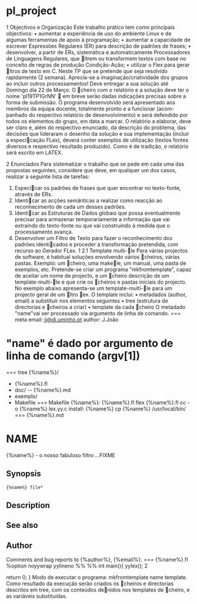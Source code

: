 # pl_project


1 Objectivos e Organização
Este trabalho prático tem como principais objectivos:
• aumentar a experiência de uso do ambiente Linux e de algumas ferramentas de apoio à programação;
• aumentar a capacidade de escrever Expressões Regulares (ER) para descrição de padrões de frases;
• desenvolver, a partir de ERs, sistemática e automaticamente Processadores de Linguagens Regulares, que 􏰂ltrem ou transformem textos com base no conceito de regras de produção Condição-Ação;
• utilizar o Flex para gerar 􏰂ltros de texto em C.
Neste TP que se pretende que seja resolvido rapidamente (2 semana). Aprecia-se a imaginação/criatividade dos grupos
ao incluir outros processamentos!
Deve entregar a sua solução até Domingo dia 22 de Março. O 􏰂cheiro com o relatório e a solução deve ter o nome 'pl19TP1GrNN' 􏰁 em breve serão dadas indicações precisas sobre a forma de submissão.
O programa desenvolvido será apresentado aos membros da equipa docente, totalmente pronto e a funcionar (acom- panhado do respectivo relatório de desenvolvimento) e será defendido por todos os elementos do grupo, em data a marcar.
O relatório a elaborar, deve ser claro e, além do respectivo enunciado, da descrição do problema, das decisões que lideraram o desenho da solução e sua implementação (incluir a especi􏰂cação FLex), deverá conter exemplos de utilização (textos fontes diversos e respectivo resultado produzido). Como é de tradição, o relatório será escrito em LATEX.


2 Enunciados
Para sistematizar o trabalho que se pede em cada uma das propostas seguintes, considere que deve, em qualquer um dos casos, realizar a seguinte lista de tarefas:
1. Especi􏰂car os padrões de frases que quer encontrar no texto-fonte, através de ERs.
2. Identi􏰂car as acções semânticas a realizar como reacção ao reconhecimento de cada um desses padrões.
3. Identi􏰂car as Estruturas de Dados globais que possa eventualmente precisar para armazenar temporariamente a informação que vai extraindo do texto-fonte ou que vai construindo à medida que o processamento avança.
4. Desenvolver um Filtro de Texto para fazer o reconhecimento dos padrões identi􏰂cados e proceder à transformação pretendida, com recurso ao Gerador FLex.
1
2.1 Template multi-􏰂le
Para várias projectos de software, é habitual soluções envolvendo vários 􏰂cheiros, várias pastas. Exemplo: um 􏰂cheiro, uma make􏰂le, um manual, uma pasta de exemplos, etc.
Pretende-se criar um programa "mkfromtemplate", capaz de aceitar um nome de projecto, e um 􏰂cheiro descrição de um template-multi-􏰂le e que crie os 􏰂cheiros e pastas iniciais do projecto.
No exemplo abaixo apresenta-se um template-multi-􏰂le para um projecto geral de um 􏰂ltro 􏰃ex. O template inclui:
• metadados (author, email) a substituir nos elementos seguintes • tree (estrutura de directorias e 􏰂cheiros a criar)
• template da cada 􏰂cheiro
O metadado "name"vai ser processado via argumento de linha de comando. === meta
 email: jj@di.uminho.pt
 author: J.João
 # "name" é dado por argumento de linha de comando (argv[1])
 === tree
 {%name%}/
 - {%name%}.fl
 - doc/
 -- {%name%}.md
 - exemplo/
 - Makefile
=== Makefile
 {%name%}: {%name%}.fl
         flex {%name%}.fl
         cc -o {%name%} lex.yy.c
 install: {%name%}
         cp {%name%} /usr/local/bin/
 === {%name%}.md
 # NAME
 {%name%} - o nosso fabuloso filtro ...FIXME
## Synopsis
    {%name%} file*
 ## Description
 ## See also
 ## Author
 Comments and bug reports to {%author%}, {%email%}.
 === {%name%}.fl
 %option noyywrap yylineno
 %%
 %%
 int main(){
yylex();
                                                                                             2

  return 0; }
Modo de executar o programa: mkfromtemplate name template.
Como resultado da execução serão criados os 􏰂cheiros e directorias descritos em tree, com os conteúdos de􏰂nidos nos templates de 􏰂cheiro, e as variáveis substituídas.
